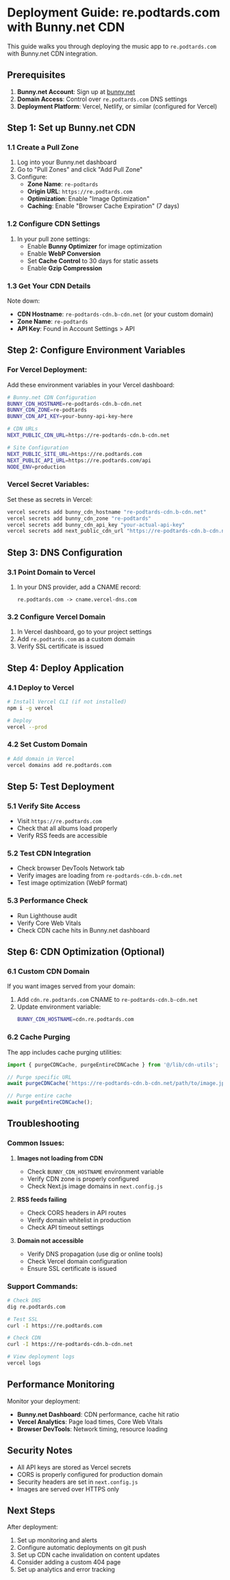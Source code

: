 # Deployment Guide: re.podtards.com with Bunny.net CDN

This guide walks you through deploying the music app to `re.podtards.com` with Bunny.net CDN integration.

## Prerequisites

1. **Bunny.net Account**: Sign up at [bunny.net](https://bunny.net)
2. **Domain Access**: Control over `re.podtards.com` DNS settings
3. **Deployment Platform**: Vercel, Netlify, or similar (configured for Vercel)

## Step 1: Set up Bunny.net CDN

### 1.1 Create a Pull Zone
1. Log into your Bunny.net dashboard
2. Go to "Pull Zones" and click "Add Pull Zone"
3. Configure:
   - **Zone Name**: `re-podtards`
   - **Origin URL**: `https://re.podtards.com`
   - **Optimization**: Enable "Image Optimization"
   - **Caching**: Enable "Browser Cache Expiration" (7 days)

### 1.2 Configure CDN Settings
1. In your pull zone settings:
   - Enable **Bunny Optimizer** for image optimization
   - Enable **WebP Conversion**
   - Set **Cache Control** to 30 days for static assets
   - Enable **Gzip Compression**

### 1.3 Get Your CDN Details
Note down:
- **CDN Hostname**: `re-podtards-cdn.b-cdn.net` (or your custom domain)
- **Zone Name**: `re-podtards`
- **API Key**: Found in Account Settings > API

## Step 2: Configure Environment Variables

### For Vercel Deployment:

Add these environment variables in your Vercel dashboard:

```bash
# Bunny.net CDN Configuration
BUNNY_CDN_HOSTNAME=re-podtards-cdn.b-cdn.net
BUNNY_CDN_ZONE=re-podtards
BUNNY_CDN_API_KEY=your-bunny-api-key-here

# CDN URLs
NEXT_PUBLIC_CDN_URL=https://re-podtards-cdn.b-cdn.net

# Site Configuration
NEXT_PUBLIC_SITE_URL=https://re.podtards.com
NEXT_PUBLIC_API_URL=https://re.podtards.com/api
NODE_ENV=production
```

### Vercel Secret Variables:
Set these as secrets in Vercel:
```bash
vercel secrets add bunny_cdn_hostname "re-podtards-cdn.b-cdn.net"
vercel secrets add bunny_cdn_zone "re-podtards"
vercel secrets add bunny_cdn_api_key "your-actual-api-key"
vercel secrets add next_public_cdn_url "https://re-podtards-cdn.b-cdn.net"
```

## Step 3: DNS Configuration

### 3.1 Point Domain to Vercel
1. In your DNS provider, add a CNAME record:
   ```
   re.podtards.com -> cname.vercel-dns.com
   ```

### 3.2 Configure Vercel Domain
1. In Vercel dashboard, go to your project settings
2. Add `re.podtards.com` as a custom domain
3. Verify SSL certificate is issued

## Step 4: Deploy Application

### 4.1 Deploy to Vercel
```bash
# Install Vercel CLI (if not installed)
npm i -g vercel

# Deploy
vercel --prod
```

### 4.2 Set Custom Domain
```bash
# Add domain in Vercel
vercel domains add re.podtards.com
```

## Step 5: Test Deployment

### 5.1 Verify Site Access
- Visit `https://re.podtards.com`
- Check that all albums load properly
- Verify RSS feeds are accessible

### 5.2 Test CDN Integration
- Check browser DevTools Network tab
- Verify images are loading from `re-podtards-cdn.b-cdn.net`
- Test image optimization (WebP format)

### 5.3 Performance Check
- Run Lighthouse audit
- Verify Core Web Vitals
- Check CDN cache hits in Bunny.net dashboard

## Step 6: CDN Optimization (Optional)

### 6.1 Custom CDN Domain
If you want images served from your domain:
1. Add `cdn.re.podtards.com` CNAME to `re-podtards-cdn.b-cdn.net`
2. Update environment variable:
   ```bash
   BUNNY_CDN_HOSTNAME=cdn.re.podtards.com
   ```

### 6.2 Cache Purging
The app includes cache purging utilities:
```javascript
import { purgeCDNCache, purgeEntireCDNCache } from '@/lib/cdn-utils';

// Purge specific URL
await purgeCDNCache('https://re-podtards-cdn.b-cdn.net/path/to/image.jpg');

// Purge entire cache
await purgeEntireCDNCache();
```

## Troubleshooting

### Common Issues:

1. **Images not loading from CDN**
   - Check `BUNNY_CDN_HOSTNAME` environment variable
   - Verify CDN zone is properly configured
   - Check Next.js image domains in `next.config.js`

2. **RSS feeds failing**
   - Check CORS headers in API routes
   - Verify domain whitelist in production
   - Check API timeout settings

3. **Domain not accessible**
   - Verify DNS propagation (use dig or online tools)
   - Check Vercel domain configuration
   - Ensure SSL certificate is issued

### Support Commands:

```bash
# Check DNS
dig re.podtards.com

# Test SSL
curl -I https://re.podtards.com

# Check CDN
curl -I https://re-podtards-cdn.b-cdn.net

# View deployment logs
vercel logs
```

## Performance Monitoring

Monitor your deployment:
- **Bunny.net Dashboard**: CDN performance, cache hit ratio
- **Vercel Analytics**: Page load times, Core Web Vitals  
- **Browser DevTools**: Network timing, resource loading

## Security Notes

- All API keys are stored as Vercel secrets
- CORS is properly configured for production domain
- Security headers are set in `next.config.js`
- Images are served over HTTPS only

## Next Steps

After deployment:
1. Set up monitoring and alerts
2. Configure automatic deployments on git push
3. Set up CDN cache invalidation on content updates
4. Consider adding a custom 404 page
5. Set up analytics and error tracking